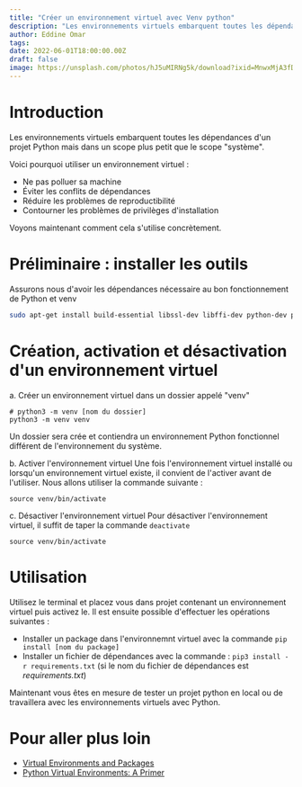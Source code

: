 ```yaml
---
title: "Créer un environnement virtuel avec Venv python"
description: "Les environnements virtuels embarquent toutes les dépendances d'un projet Python mais dans un scope plus petit que le scope système."
author: Eddine Omar
tags: 
date: 2022-06-01T18:00:00.00Z
draft: false
image: https://unsplash.com/photos/hJ5uMIRNg5k/download?ixid=MnwxMjA3fDB8MXxzZWFyY2h8M3x8dmlydHVhbHxlbnwwfHx8fDE2NTk3MDk1MjM&force=true&w=640
---
```

# Introduction
Les environnements virtuels embarquent toutes les dépendances d'un projet Python mais dans un scope plus petit que le scope "système".

Voici pourquoi utiliser un environnement virtuel :
 * Ne pas polluer sa machine
 * Éviter les conflits de dépendances
 * Réduire les problèmes de reproductibilité
 * Contourner les problèmes de privilèges d'installation

Voyons maintenant comment cela s'utilise concrètement.

# Préliminaire : installer les outils
Assurons nous d'avoir les dépendances nécessaire au bon fonctionnement de Python et venv
```bash
sudo apt-get install build-essential libssl-dev libffi-dev python-dev python3-venv
```

# Création, activation et désactivation d'un environnement virtuel
a. Créer un environnement virtuel dans un dossier appelé "venv"
```
# python3 -m venv [nom du dossier]
python3 -m venv venv
```
Un dossier sera crée et contiendra un environnement Python fonctionnel différent de l'environnement du système.

b. Activer l'environnement virtuel
Une fois l'environnement virtuel installé ou lorsqu'un environnement virtuel existe, il convient de l'activer avant de l'utiliser.
Nous allons utiliser la commande suivante :
```
source venv/bin/activate
```

c. Désactiver l'environnement virtuel
Pour désactiver l'environnement virtuel, il suffit de taper la commande `deactivate`
```
source venv/bin/activate
```

# Utilisation
Utilisez le terminal et placez vous dans projet contenant un environnement virtuel puis activez le.
Il est ensuite possible d'effectuer les opérations suivantes :
 - Installer un package dans l'environnemnt virtuel avec la commande `pip install [nom du package]`
 - Installer un fichier de dépendances avec la commande : `pip3 install -r requirements.txt` (si le nom du fichier de dépendances est *requirements.txt*)
 

Maintenant vous êtes en mesure de tester un projet python en local ou de travaillera avec les environnements virtuels avec Python.

# Pour aller plus loin
 * [Virtual Environments and Packages](https://docs.python.org/3/tutorial/venv.html)
 * [Python Virtual Environments: A Primer](https://realpython.com/python-virtual-environments-a-primer/)
